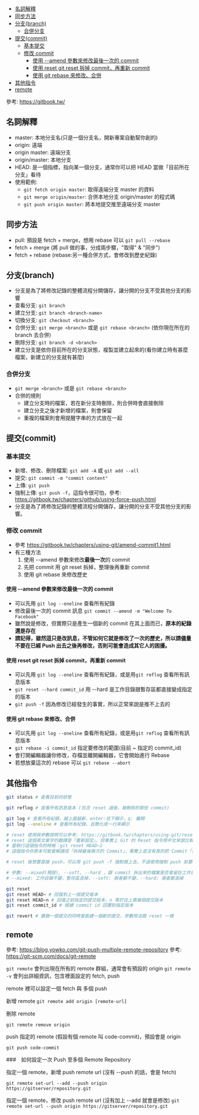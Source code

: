 - [名詞解釋](#名詞解釋)
- [同步方法](#同步方法)
- [分支(branch)](#分支branch)
  - [合併分支](#合併分支)
- [提交(commit)](#提交commit)
  - [基本提交](#基本提交)
  - [修改 commit](#修改-commit)
    - [使用 --amend 參數來修改最後一次的 commit](#使用---amend-參數來修改最後一次的-commit)
    - [使用 reset git reset 拆掉 commit，再重新 commit](#使用-reset-git-reset-拆掉-commit再重新-commit)
    - [使用 git rebase 來修改、合併](#使用-git-rebase-來修改合併)
- [其他指令](#其他指令)
- [remote](#remote)

參考: https://gitbook.tw/

## 名詞解釋

- master: 本地分支名(只是一個分支名，開新專案自動幫你創的)
- origin: 遠端
- origin master: 遠端分支
- origin/master: 本地分支
- HEAD: 是一個指標，指向某一個分支，通常你可以把 HEAD 當做「目前所在分支」看待
- 使用範例:
  - `git fetch origin master`: 取得遠端分支 master 的資料
  - `git merge origin/master`: 合併本地分支 origin/master 的程式碼
  - `git push origin master`: 將本地提交推至遠端分支 master

## 同步方法

- pull: 預設是 fetch + merge，想用 rebase 可以 `git pull --rebase`
- fetch + merge (將 pull 做的事，分成兩步驟，"取得" & "同步")
- fetch + rebase (rebase:另一種合併方式，會修改到歷史紀錄)

## 分支(branch)

- 分支是為了將修改記錄的整體流程分開儲存，讓分開的分支不受其他分支的影響
- 查看分支: `git branch`
- 建立分支: `git branch <branch-name>`
- 切換分支: `git checkout <branch>`
- 合併分支: `git merge <branch>` 或是 `git rebase <branch>` (依你現在所在的 branch 去合併)
- 刪除分支: `git branch -d <branch>`
- 建立分支是依你目前所在的分支狀態，複製並建立起來的(看你建立時有甚麼檔案，新建立的分支就有甚麼)

### 合併分支

- `git merge <branch>` 或是 `git rebase <branch>`
- 合併的規則
  - 建立分支時的檔案，若在新分支時刪除，則合併時會直接刪除
  - 建立分支之後才新增的檔案，則會保留
  - 重複的檔案則會用提醒字串的方式放在一起

## 提交(commit)

### 基本提交

- 新增、修改、刪除檔案: `git add -A` 或 `git add --all`
- 提交: `git commit -m "commit content"`
- 上傳: `git push`
- 強制上傳: `git push -f`，這指令很可怕，參考: https://gitbook.tw/chapters/github/using-force-push.html
- 分支是為了將修改記錄的整體流程分開儲存，讓分開的分支不受其他分支的影響。

### 修改 commit

- 參考 https://gitbook.tw/chapters/using-git/amend-commit1.html
- 有三種方法
  1. 使用 --amend 參數來修改**最後一次**的 commit
  2. 先把 commit 用 git reset 拆掉，整理後再重新 commit
  3. 使用 git rebase 來修改歷史

#### 使用 --amend 參數來修改最後一次的 commit

- 可以先用 `git log --oneline` 查看所有紀錄
- 修改最後一次的 commit 訊息 `git commit --amend -m "Welcome To Facebook"`
- 雖然說是修改，但實際只是產生一個新的 commit 在其上面而已，**原本的紀錄還是存在**
- **請記得，雖然這只是改訊息，不管如何它就是修改了一次的歷史，所以請儘量不要在已經 Push 出去之後再修改，否則可能會造成其它人的困擾。**

#### 使用 reset git reset 拆掉 commit，再重新 commit

- 可以先用 `git log --oneline` 查看所有紀錄，或是用`git reflog` 查看所有訊息版本
- `git reset --hard commit_id` 用 --hard 是工作目錄跟暫存區都直接變成指定的版本
- `git push -f` 因為修改已經發生的事實，所以正常來說是推不上去的

#### 使用 git rebase 來修改、合併

- 可以先用 `git log --oneline` 查看所有紀錄，或是用`git reflog` 查看所有訊息版本
- `git rebase -i commit_id` 指定要修改的範圍(目前 ~ 指定的 commit_id)
- 會打開編輯器讓你修改，存檔並離開編輯器，它會開始進行 Rebase
- 若想放棄這次的 rebase 可以 `git rebase --abort`

## 其他指令

```sh
git status # 查看目前的狀態

git reflog # 查看所有訊息版本 (包含 reset 過後，被刪除的那些 commit)

git log # 查看所有紀錄，越上面越新，enter:往下顯示，q: 離開
git log --oneline # 查看所有紀錄，且簡化成一行來顯示

# reset 使用與參數說明可以參考: https://gitbook.tw/chapters/using-git/reset-commit.html
# reset 這個英文單字的翻譯是「重新設定」，但事實上 Git 的 Reset 指令用中文來說比較像是「前往」或「變成」
# 當執行這個指令的時候：git reset HEAD~2
# 這個指令你原本可能會解讀成「拆掉最後兩次的 Commit」，事實上並沒有真的把 Commit「拆掉」（放心，所有的 Commit 都還在

# reset 後想要直接 push，可以用 git push -f 強制推上去，不過使用強制 push 前要三思

# 參數: --mixed(預設), --soft, --hard ，跟 commit 拆出來的檔案是否會留在工作目錄有關，
# --mixed: 工作目錄不變，暫存區丟掉，--soft: 兩者都不變，--hard: 兩者都丟掉

git reset
git reset HEAD~ # 回復到上一個提交版本
git reset HEAD~n # 回復之前指定的提交版本，n 等於往上第幾個提交版本
git reset commit_id # 根據 commit id 回覆到指定版本

git revert # 撤銷一個提交的同時會創建一個新的提交，參數用法跟 reset 一樣
```

## remote

參考: https://blog.yowko.com/git-push-multiple-remote-repository
參考: https://git-scm.com/docs/git-remote

`git remote` 會列出現在所有的 remote 群組，通常會有預設的 origin
`git remote -v` 會列出詳細資訊，包含裡面設定的 fetch, push

remote 裡可以設定一個 fetch 與 多個 push

新增 remote
`git remote add origin [remote-url]`

刪除 remote

`git remote remove origin`

push 指定的 remote (假設有個 remote 叫 code-commit)，預設會是 origin

`git push code-commit`

###　如何設定一次 Push 至多個 Remote Repository

指定一個 remote，新增 push remote url (沒有 --push 的話，會是 fetch)

`git remote set-url --add --push origin https://gitserver/repository.git`

指定一個 remote，修改 push remote url (沒有加上 --add 就會是修改)
`git remote set-url --push origin https://gitserver/repository.git`
